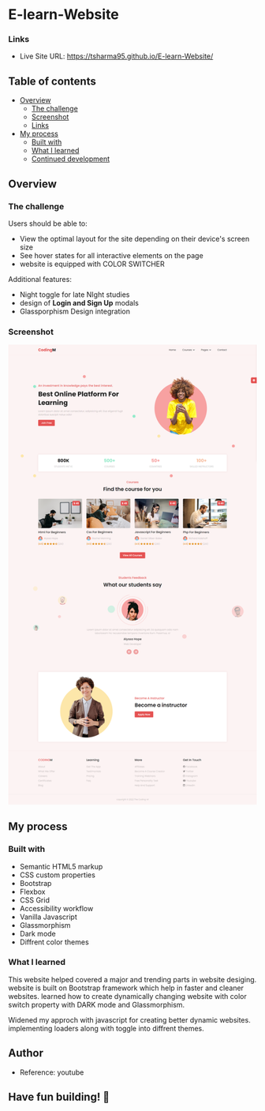 # E-learn-Website

### Links

- Live Site URL: https://tsharma95.github.io/E-learn-Website/

## Table of contents

- [Overview](#overview)
  - [The challenge](#the-challenge)
  - [Screenshot](#screenshot)
  - [Links](#links)
- [My process](#my-process)
  - [Built with](#built-with)
  - [What I learned](#what-i-learned)
  - [Continued development](#continued-development)

## Overview

### The challenge

Users should be able to:

- View the optimal layout for the site depending on their device's screen size
- See hover states for all interactive elements on the page
- website is equipped with COLOR SWITCHER

Additional features:
- Night toggle for late NIght studies
- design of **Login and Sign Up** modals
- Glassporphism Design integration

### Screenshot

![E-learn-Website](./screenshots/landing-page.png)

## My process

### Built with

- Semantic HTML5 markup
- CSS custom properties
- Bootstrap
- Flexbox
- CSS Grid
- Accessibility workflow
- Vanilla Javascript
- Glassmorphism
- Dark mode
- Diffrent color themes

### What I learned

This website helped covered a major and trending parts in website desiging. website is built on Bootstrap framework which help in faster and cleaner websites. 
learned how to create dynamically changing website with color switch property with DARK mode and Glassmorphism. 

Widened my approch with javascript for creating better dynamic websites. implementing loaders along with toggle into diffrent themes.

## Author

- Reference: youtube

## **Have fun building!** 🚀
